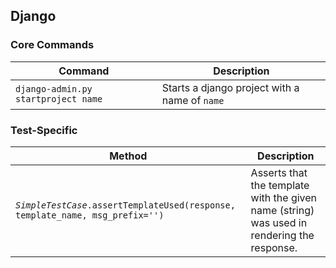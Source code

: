 ## Django

### Core Commands

<table>
    <thead>
        <tr>
            <th>Command</th>
            <th>Description</th>
        </tr>
    </thead>
    <tbody>
        <tr>
            <td><code>django-admin.py startproject name</code></td>
            <td>Starts a django project with a name of <code>name</code></td>
        </tr>
    </tbody>
</table>

### Test-Specific

<table>
    <thead>
        <tr>
            <th>Method</th>
            <th>Description</th>
        </tr>
    </thead>
    <tbody>
        <tr>
            <td><code><em>SimpleTestCase</em>.assertTemplateUsed(response, template_name, msg_prefix='')</code></td>
            <td>Asserts that the template with the given name (string) was used in rendering the response.</td>
        </tr>
    </tbody>
</table>
